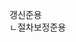 <link rel="stylesheet" href="../../.res/darkmode.css">  


갱신준용  
ㄴ<span class="r">절차보정준용</span>  


#



